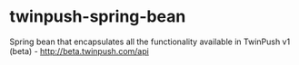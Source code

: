 twinpush-spring-bean
====================

Spring bean that encapsulates all the functionality available in TwinPush v1 (beta) - http://beta.twinpush.com/api
